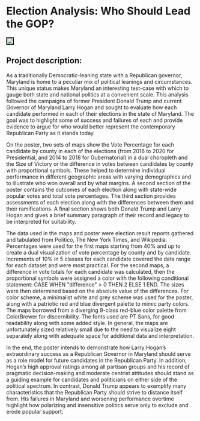 # Election Analysis: Who Should Lead the GOP?

<img style="border:2px solid black;" src="GES_383_Final.svg?raw=true"/>

## Project description:
As a traditionally Democratic-leaning state with a Republican governor, Maryland is home to a peculiar mix of political leanings and circumstances. This unique status makes Maryland an interesting test-case with which to gauge both state and national politics at a convenient scale. This analysis followed the campaigns of former President Donald Trump and current Governor of Maryland Larry Hogan and sought to evaluate how each candidate performed in each of their elections in the state of Maryland. The goal was to highlight some of success and failures of each and provide evidence to argue for who would better represent the contemporary Republican Party as it stands today. <br>

On the poster, two sets of maps show the Vote Percentage for each candidate by county in each of the elections (from 2016 to 2020 for Presidential, and 2014 to 2018 for Gubernatorial) in a dual choropleth and the Size of Victory or the difference in votes between candidates by county with proportional symbols. These helped to determine individual performance in different geographic areas with varying demographics and to illustrate who won overall and by what margins. A second section of the poster contains the outcomes of each election along with state-wide popular votes and total vote percentages. The third section provides assessments of each election along with the differences between them and their ramifications. A final section shows both Donald Trump and Larry Hogan and gives a brief summary paragraph of their record and legacy to be interpreted for suitability. <br>

The data used in the maps and poster were election result reports gathered and tabulated from Politico, The New York Times, and Wikipedia. Percentages were used for the first maps starting from 40% and up to create a dual visualization of vote percentage by county and by candidate. Increments of 10% in 5 classes for each candidate covered the data range for each dataset and were most practical. For the second maps, a difference in vote totals for each candidate was calculated, then the proportional symbols were assigned a color with the following conditional statement: CASE WHEN "difference" > 0 THEN 2 ELSE 1 END. The sizes were then determined based on the absolute value of the differences. For color scheme, a minimalist white and grey scheme was used for the poster, along with a patriotic red and blue divergent palette to mimic party colors. The maps borrowed from a diverging 9-class red-blue color palette from ColorBrewer for discernibility. The fonts used are PT Sans, for good readability along with some added style. In general, the maps are unfortunately sized relatively small due to the need to visualize eight separately along with adequate space for additional data and interpretation. <br>

In the end, the poster intends to demonstrate how Larry Hogan’s extraordinary success as a Republican Governor in Maryland should serve as a role model for future candidates in the Republican Party. In addition, Hogan’s high approval ratings among all partisan groups and his record of pragmatic decision-making and moderate centrist attitudes should stand as a guiding example for candidates and politicians on either side of the political spectrum. In contrast, Donald Trump appears to exemplify many characteristics that the Republican Party should strive to distance itself from. His failures in Maryland and worsening performance overtime highlight how polarizing and insensitive politics serve only to exclude and erode popular support. 


